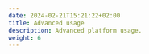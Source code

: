 ```yaml
---
date: 2024-02-21T15:21:22+02:00
title: Advanced usage
description: Advanced platform usage.
weight: 6
---
```

